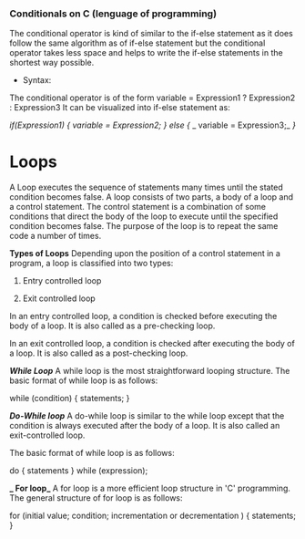 ### Conditionals on C (lenguage of programming)

The conditional operator is kind of similar to the if-else statement as it does follow the same algorithm as of if-else statement but the conditional operator takes less space and helps to write the if-else statements in the shortest way possible.
- Syntax:

The conditional operator is of the form
variable = Expression1 ? Expression2 : Expression3
It can be visualized into if-else statement as:

_if(Expression1)_
_{_
    _variable = Expression2;_
_}_
_else_
_{_
   _ variable = Expression3;_
_}_


# Loops

A Loop executes the sequence of statements many times until the stated condition becomes false. A loop consists of two parts, a body of a loop and a control statement. The control statement is a combination of some conditions that direct the body of the loop to execute until the specified condition becomes false. The purpose of the loop is to repeat the same code a number of times.

**Types of Loops**
Depending upon the position of a control statement in a program, a loop is classified into two types:

1. Entry controlled loop

2. Exit controlled loop

In an entry controlled loop, a condition is checked before executing the body of a loop. It is also called as a pre-checking loop.

In an exit controlled loop, a condition is checked after executing the body of a loop. It is also called as a post-checking loop.


**_While Loop_**
A while loop is the most straightforward looping structure. The basic format of while loop is as follows:

while (condition) {
             statements;
}

**_Do-While loop_**
A do-while loop is similar to the while loop except that the condition is always executed after the body of a loop. It is also called an exit-controlled loop.

The basic format of while loop is as follows:

 do {
  statements
} while (expression);


**_ For loop_**
A for loop is a more efficient loop structure in 'C' programming. The general structure of for loop is as follows:

for (initial value; condition; incrementation or decrementation ) 
{
  statements;
}
